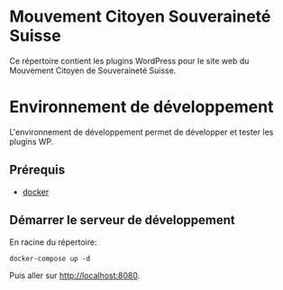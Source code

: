 # Mouvement Citoyen Souveraineté Suisse

Ce répertoire contient les plugins WordPress pour le site web du Mouvement Citoyen de Souveraineté Suisse.

# Environnement de développement

L'environnement de développement permet de développer et tester les plugins WP.

## Prérequis

- [docker](https://docs.docker.com/desktop/)

## Démarrer le serveur de développement

En racine du répertoire:

```shell
docker-compose up -d
```

Puis aller sur [http://localhost:8080](http://localhost:8080).